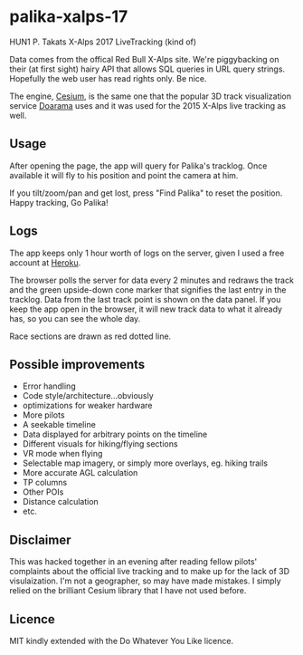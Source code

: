 # palika-xalps-17
HUN1 P. Takats X-Alps 2017 LiveTracking (kind of)

Data comes from the offical Red Bull X-Alps site.
We're piggybacking on their (at first sight) hairy API that allows SQL queries in URL query strings.
Hopefully the web user has read rights only. Be nice.

The engine, [Cesium](http://cesiumjs.org), is the same one that the popular 3D track visualization service [Doarama](https://doarama.com/) uses and it was used for the 2015 X-Alps live tracking as well. 

## Usage 
After opening the page, the app will query for Palika's tracklog. Once available it will fly to his position and point the camera at him.

If you tilt/zoom/pan and get lost, press "Find Palika" to reset the position.
Happy tracking, Go Palika!

## Logs
The app keeps only 1 hour worth of logs on the server, given I used a free account at [Heroku](https://www.heroku.com/).

The browser polls the server for data every 2 minutes and redraws the track and the green upside-down cone marker that signifies the last entry in the tracklog. Data from the last track point is shown on the data panel. If you keep the app open in the browser, it will new track data to what it already has, so you can see the whole day.

Race sections are drawn as red dotted line.

## Possible improvements
- Error handling
- Code style/architecture...obviously
- optimizations for weaker hardware
- More pilots
- A seekable timeline
- Data displayed for arbitrary points on the timeline
- Different visuals for hiking/flying sections 
- VR mode when flying
- Selectable map imagery, or simply more overlays, eg. hiking trails
- More accurate AGL calculation
- TP columns
- Other POIs
- Distance calculation
- etc.

## Disclaimer
This was hacked together in an evening after reading fellow pilots' complaints about the official live tracking and to make up for the lack of 3D visulaization. I'm not a geographer, so may have made mistakes. I simply relied on the brilliant Cesium library that I have not used before.

## Licence
MIT kindly extended with the Do Whatever You Like licence.
